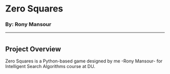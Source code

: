 # Zero Squares

### By: Rony Mansour



---
#
## Project Overview

Zero Squares is a Python-based game designed by me -Rony Mansour- for Intelligent Search Algorithms course at DU. 

